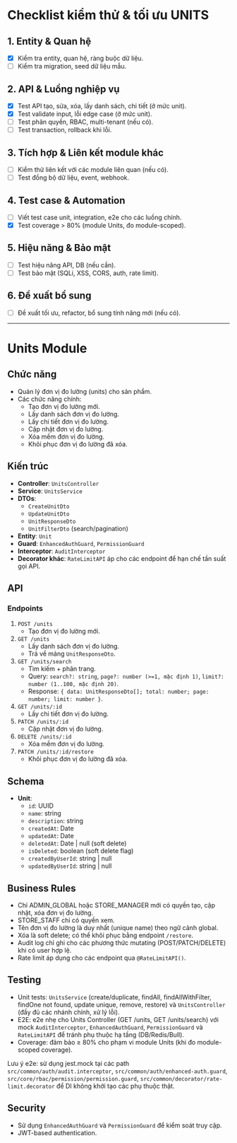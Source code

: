 # Checklist kiểm thử & tối ưu UNITS

## 1. Entity & Quan hệ

- [x] Kiểm tra entity, quan hệ, ràng buộc dữ liệu.
- [ ] Kiểm tra migration, seed dữ liệu mẫu.

## 2. API & Luồng nghiệp vụ

- [x] Test API tạo, sửa, xóa, lấy danh sách, chi tiết (ở mức unit).
- [x] Test validate input, lỗi edge case (ở mức unit).
- [ ] Test phân quyền, RBAC, multi-tenant (nếu có).
- [ ] Test transaction, rollback khi lỗi.

## 3. Tích hợp & Liên kết module khác

- [ ] Kiểm thử liên kết với các module liên quan (nếu có).
- [ ] Test đồng bộ dữ liệu, event, webhook.

## 4. Test case & Automation

- [ ] Viết test case unit, integration, e2e cho các luồng chính.
- [x] Test coverage > 80% (module Units, đo module-scoped).

## 5. Hiệu năng & Bảo mật

- [ ] Test hiệu năng API, DB (nếu cần).
- [ ] Test bảo mật (SQLi, XSS, CORS, auth, rate limit).

## 6. Đề xuất bổ sung

- [ ] Đề xuất tối ưu, refactor, bổ sung tính năng mới (nếu có).

---

# Units Module

## Chức năng

- Quản lý đơn vị đo lường (units) cho sản phẩm.
- Các chức năng chính:
  - Tạo đơn vị đo lường mới.
  - Lấy danh sách đơn vị đo lường.
  - Lấy chi tiết đơn vị đo lường.
  - Cập nhật đơn vị đo lường.
  - Xóa mềm đơn vị đo lường.
  - Khôi phục đơn vị đo lường đã xóa.

## Kiến trúc

- **Controller**: `UnitsController`
- **Service**: `UnitsService`
- **DTOs**:
  - `CreateUnitDto`
  - `UpdateUnitDto`
  - `UnitResponseDto`
  - `UnitFilterDto` (search/pagination)
- **Entity**: `Unit`
- **Guard**: `EnhancedAuthGuard`, `PermissionGuard`
- **Interceptor**: `AuditInterceptor`
- **Decorator khác**: `RateLimitAPI` áp cho các endpoint để hạn chế tần suất gọi API.

## API

### Endpoints

1. `POST /units`
   - Tạo đơn vị đo lường mới.
2. `GET /units`
   - Lấy danh sách đơn vị đo lường.
   - Trả về mảng `UnitResponseDto`.
3. `GET /units/search`
   - Tìm kiếm + phân trang.
   - Query: `search?: string`, `page?: number (>=1, mặc định 1)`, `limit?: number (1..100, mặc định 20)`.
   - Response: `{ data: UnitResponseDto[]; total: number; page: number; limit: number }`.
4. `GET /units/:id`
   - Lấy chi tiết đơn vị đo lường.
5. `PATCH /units/:id`
   - Cập nhật đơn vị đo lường.
6. `DELETE /units/:id`
   - Xóa mềm đơn vị đo lường.
7. `PATCH /units/:id/restore`
   - Khôi phục đơn vị đo lường đã xóa.

## Schema

- **Unit**:
  - `id`: UUID
  - `name`: string
  - `description`: string
  - `createdAt`: Date
  - `updatedAt`: Date
  - `deletedAt`: Date | null (soft delete)
  - `isDeleted`: boolean (soft delete flag)
  - `createdByUserId`: string | null
  - `updatedByUserId`: string | null

## Business Rules

- Chỉ ADMIN_GLOBAL hoặc STORE_MANAGER mới có quyền tạo, cập nhật, xóa đơn vị đo lường.
- STORE_STAFF chỉ có quyền xem.
- Tên đơn vị đo lường là duy nhất (unique name) theo ngữ cảnh global.
- Xóa là soft delete; có thể khôi phục bằng endpoint `/restore`.
- Audit log chỉ ghi cho các phương thức mutating (POST/PATCH/DELETE) khi có user hợp lệ.
- Rate limit áp dụng cho các endpoint qua `@RateLimitAPI()`.

## Testing

- Unit tests: `UnitsService` (create/duplicate, findAll, findAllWithFilter, findOne not found, update unique, remove, restore) và `UnitsController` (đầy đủ các nhánh chính, xử lý lỗi).
- E2E: e2e nhẹ cho Units Controller (GET /units, GET /units/search) với mock `AuditInterceptor`, `EnhancedAuthGuard`, `PermissionGuard` và `RateLimitAPI` để tránh phụ thuộc hạ tầng (DB/Redis/Bull).
- Coverage: đảm bảo ≥ 80% cho phạm vi module Units (khi đo module-scoped coverage).

Lưu ý e2e: sử dụng jest.mock tại các path `src/common/auth/audit.interceptor`, `src/common/auth/enhanced-auth.guard`, `src/core/rbac/permission/permission.guard`, `src/common/decorator/rate-limit.decorator` để DI không khởi tạo các phụ thuộc thật.

## Security

- Sử dụng `EnhancedAuthGuard` và `PermissionGuard` để kiểm soát truy cập.
- JWT-based authentication.
